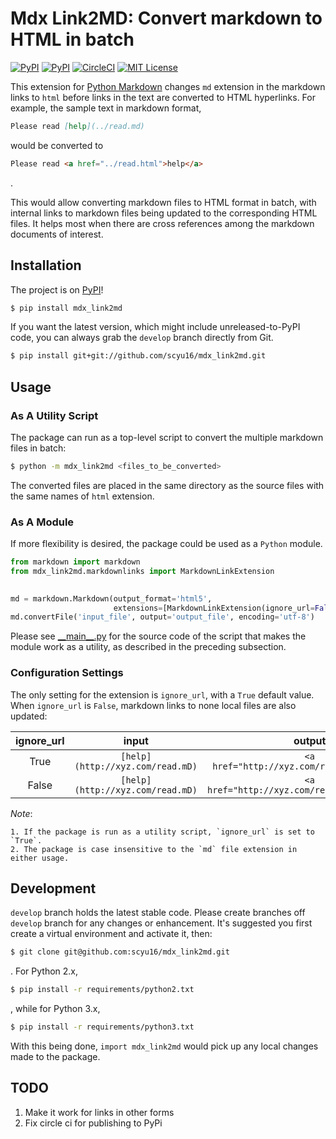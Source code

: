 # Mdx Link2MD: Convert markdown to HTML in batch

[![PyPI](https://img.shields.io/pypi/v/mdx_link2md.svg)](https://pypi.org/project/mdx-link2md/)
[![PyPI](https://img.shields.io/pypi/pyversions/mdx_link2md.svg)](https://pypi.org/project/mdx-link2md/)
[![CircleCI](https://img.shields.io/circleci/project/github/scyu16/mdx_link2md/develop.svg)](https://circleci.com/gh/scyu16/mdx_link2md)
[![MIT License](http://img.shields.io/badge/license-MIT-yellow.svg)](https://opensource.org/licenses/MIT)

This extension for [Python Markdown](https://github.com/waylan/Python-Markdown)
changes `md` extension in the markdown links to `html` before links in the text 
are converted to HTML hyperlinks. For example, the sample text in markdown format,

```markdown
Please read [help](../read.md)
```

would be converted to
```html
Please read <a href="../read.html">help</a>
```
.

This would allow converting markdown files to HTML format in batch,
with internal links to markdown files being updated to the corresponding HTML files. It
helps most when there are cross references among the markdown documents of 
interest.

## Installation

The project is on [PyPI](https://pypi.org/project/mdx-link2md/)!

```bash
$ pip install mdx_link2md
```

If you want the latest version, which might include unreleased-to-PyPI code,
you can always grab the `develop` branch directly from Git.

```bash
$ pip install git+git://github.com/scyu16/mdx_link2md.git
```

## Usage

### As A Utility Script
The package can run as a top-level script to convert the multiple markdown files in batch:
```bash
$ python -m mdx_link2md <files_to_be_converted>
```
The converted files are placed in the same directory as the source files with the same
names of `html` extension.

### As A Module
If more flexibility is desired, the package could be used as a `Python` module.

```python
from markdown import markdown
from mdx_link2md.markdownlinks import MarkdownLinkExtension
 

md = markdown.Markdown(output_format='html5',
                       extensions=[MarkdownLinkExtension(ignore_url=False)])
md.convertFile('input_file', output='output_file', encoding='utf-8')

```
Please see [\_\_main\_\_.py](./mdx_link2md/__main__.py) for the source code of the 
script that makes the module work as a utility, as described in the preceding subsection. 

### Configuration Settings

The only setting for the extension is `ignore_url`, with a `True` default value.
When `ignore_url` is `False`, markdown links to none local files are also updated:

|ignore_url| input | output |
|:--------:| :-----: | :-------:|
|True      | ```[help](http://xyz.com/read.mD)```|```<a href="http://xyz.com/read.mD">help</a>```|
|False      | ```[help](http://xyz.com/read.mD)```|```<a href="http://xyz.com/read.html">help</a>```|

*Note*:
 
    1. If the package is run as a utility script, `ignore_url` is set to `True`.
    2. The package is case insensitive to the `md` file extension in either usage.


## Development

`develop` branch holds the latest stable code. Please create branches off `develop`
branch for any changes or enhancement. It's suggested you first create a virtual
environment and activate it, then:

```bash
$ git clone git@github.com:scyu16/mdx_link2md.git
```
. For Python 2.x,
```bash
$ pip install -r requirements/python2.txt
```
, while for Python 3.x,
```bash
$ pip install -r requirements/python3.txt
```

With this being done, `import mdx_link2md` would pick up any local changes made to
the package.

## TODO
1. Make it work for links in other forms
2. Fix circle ci for publishing to PyPi
